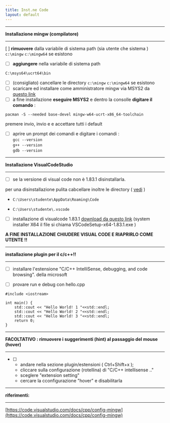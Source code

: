 ```yaml
---
title: Inst.ne Code
layout: default
---
```


___

**Installazione mingw (compilatore)**

___

[ ]  **rimuovere** dalla variabile di sistema path (sia utente che sistema ) `c:\mingw`  `c:\mingw64`  se esistono
- [ ]  **aggiungere** nella variabile di sistema path

``` C:\msys64\ucrt64\bin ```
- [ ]  (consigliato) cancellare le directory `c:\mingw`  `c:\mingw64`  se esistono
- [ ]  scaricare ed installare come amministratore mingw via MSYS2  da [questo link](https://github.com/msys2/msys2-installer/releases/download/2023-05-26/msys2-x86_64-20230526.exe )
- [ ]  a fine installazione **eseguire MSYS2** e dentro la consolle **digitare il comando** :
      
``` pacman -S --needed base-devel mingw-w64-ucrt-x86_64-toolchain ```
      
premere invio, invio e  e accettare tutti i default 

- [ ]  aprire un prompt dei comandi  e digitare i comandi :
\
`gcc --version`\
`g++ --version`\
`gdb --version`

___

**Installazione VisualCodeStudio**

___

- [ ]  se la versione di visual code non è 1.83.1  disinstallarla.

 per una disinstallazione pulita cabcellare inoltre le directory ( [vedi](https://code.visualstudio.com/docs/setup/uninstall#_clean-uninstall) )

- `C:\Users\studente\AppData\Roaming\Code`

- `C:\Users\studente\.vscode`



- [ ]  installazione di visualcode 1.83.1  [download da questo link](https://code.visualstudio.com/docs/?dv=win64) (system installer X64 il file si chiama VSCodeSetup-x64-1.83.1.exe ) 


**A FINE INSTALLAZIONE CHIUDERE VISUAL CODE E RIAPRIRLO COME UTENTE !!**


___
**installazione plugin per il c/c++!!**
___

- [ ]  installare l'estensione "C/C++ IntelliSense, debugging, and code browsing". della microsoft


- [ ]  provare run e debug con hello.cpp


```
#include <iostream>

int main() {
    std::cout << "Hello World! 1 "<<std::endl;
    std::cout << "Hello World! 2 "<<std::endl;
    std::cout << "Hello World! 3 "<<std::endl;
    return 0;
}

```
___
**FACOLTATIVO : rimuovere i suggerimenti (hint) al passaggio del mouse (hover)**
___

- [ ] - andare nella sezione plugin/estensioni ( Ctrl+Shift+x );
  - cliccare sulla configurazione (rotellina) di "C/C++ intellisense .."
  - sceglere "extension setting"
  - cercare la cconfigurazione "hover" e disabilitarla

___
**riferimenti:**
___

[https://code.visualstudio.com/docs/cpp/config-mingw](https://code.visualstudio.com/docs/cpp/config-mingw)

